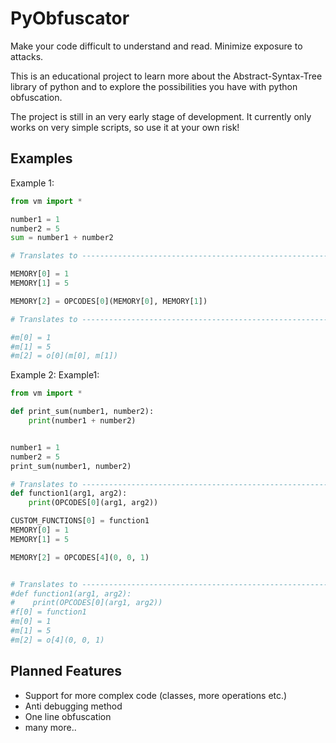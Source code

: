 # PyObfuscator

Make your code difficult to understand and read. Minimize exposure to attacks.

This is an educational project to learn more about the Abstract-Syntax-Tree library of python and to explore the possibilities you have with python obfuscation.

The project is still in an very early stage of development. It currently only works on very simple scripts, so use it at your own risk!

## Examples

Example 1: 
```python
from vm import *

number1 = 1
number2 = 5
sum = number1 + number2

# Translates to --------------------------------------------------------------------------------------------------------

MEMORY[0] = 1
MEMORY[1] = 5

MEMORY[2] = OPCODES[0](MEMORY[0], MEMORY[1])

# Translates to --------------------------------------------------------------------------------------------------------

#m[0] = 1
#m[1] = 5
#m[2] = o[0](m[0], m[1])
```

Example 2:
Example1: 
```python
from vm import *

def print_sum(number1, number2):
    print(number1 + number2)


number1 = 1
number2 = 5
print_sum(number1, number2)

# Translates to --------------------------------------------------------------------------------------------------------
def function1(arg1, arg2):
    print(OPCODES[0](arg1, arg2))

CUSTOM_FUNCTIONS[0] = function1
MEMORY[0] = 1
MEMORY[1] = 5

MEMORY[2] = OPCODES[4](0, 0, 1)


# Translates to --------------------------------------------------------------------------------------------------------
#def function1(arg1, arg2):
#    print(OPCODES[0](arg1, arg2))
#f[0] = function1
#m[0] = 1
#m[1] = 5
#m[2] = o[4](0, 0, 1)
```

## Planned Features
- Support for more complex code (classes, more operations etc.)
- Anti debugging method
- One line obfuscation
- many more..
